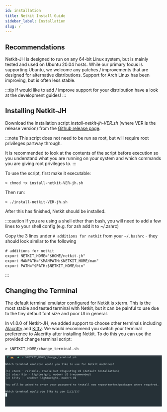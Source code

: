 ```yaml
---
id: installation
title: Netkit Install Guide
sidebar_label: Installation
slug: /
---
```


## Recommendations

Netkit-JH is designed to run on any 64-bit Linux system, but is mainly tested and used on Ubuntu 20.04 hosts.
While our primary focus is supporting Ubuntu, we welcome any patches / improvements that are designed for alternative distributions. Support for Arch Linux has been improving, but is often less stable.

:::tip
If would like to add / improve support for your distribution have a look at the development guides!
:::

## Installing Netkit-JH

Download the installation script _install-netkit-jh-VER.sh_ (where VER is the release version) from the [Github release page](https://github.com/netkit-jh/netkit-jh-build/releases/latest).

:::note
This script does not need to be run as root, but will require root privileges partway through.

It is recommended to look at the contents of the script before execution so you understand
what you are running on your system and which commands you are giving root privileges to.
:::

To use the script, first make it executable:
```
> chmod +x install-netkit-VER-jh.sh
```

Then run:
```
> ./install-netkit-VER-jh.sh
```

After this has finished, Netkit should be installed.

:::caution
If you are using a shell other than bash, you will need to add a few lines to your shell config (e.g. for zsh add it to ~/.zshrc)

Copy the 3 lines under `# additions for netkit` from your `~/.bashrc` - they should look similar to the following
```
# additions for netkit
export NETKIT_HOME="$HOME/netkit-jh"
export MANPATH="$MANPATH:$NETKIT_HOME/man"
export PATH="$PATH:$NETKIT_HOME/bin"
```
:::

## Changing the Terminal

The default terminal emulator configured for Netkit is xterm. This is the most stable and tested terminal with Netkit, but it can be painful to use due to the tiny default font size and poor UI in general.

In v1.0.0 of Netkit-JH, we added support to choose other terminals including [Alacritty](https://github.com/alacritty/alacritty) and [Kitty](https://sw.kovidgoyal.net/kitty/).
We would recommend you switch your terminal preference to Alacritty after
installing Netkit. To do this you can use the provided change terminal script:

```
> $NETKIT_HOME/change_terminal.sh
```

![Screenshot of Using change_terminal.sh script](./assets/change_term.png)
